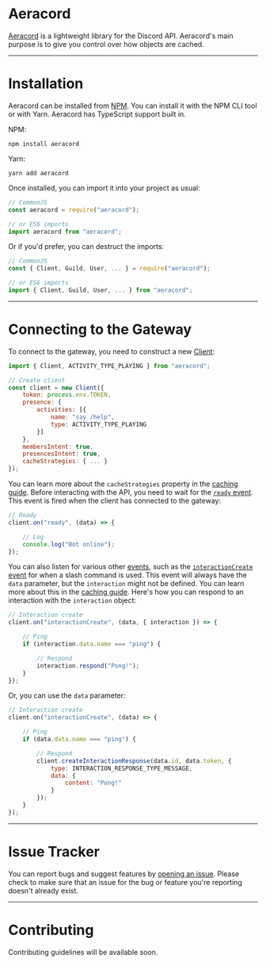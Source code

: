 # Aeracord

[Aeracord](https://aeracord.apixel.me) is a lightweight library for the Discord API. Aeracord's main purpose is to give you control over how objects are cached.

---

# Installation

Aeracord can be installed from [NPM](https://npmjs.com/package/aeracord). You can install it with the NPM CLI tool or with Yarn. Aeracord has TypeScript support built in.

NPM:
```
npm install aeracord
```

Yarn:
```
yarn add aeracord
```

Once installed, you can import it into your project as usual:

```js
// CommonJS
const aeracord = require("aeracord");

// or ES6 imports
import aeracord from "aeracord";
```

Or if you'd prefer, you can destruct the imports:

```js
// CommonJS
const { Client, Guild, User, ... } = require("aeracord");

// or ES6 imports
import { Client, Guild, User, ... } from "aeracord";
```

---

# Connecting to the Gateway

To connect to the gateway, you need to construct a new [Client](https://aeracord.apixel.me/docs/classes/Client):

```js
import { Client, ACTIVITY_TYPE_PLAYING } from "aeracord";

// Create client
const client = new Client({
    token: process.env.TOKEN,
    presence: {
        activities: [{
            name: "say /help",
            type: ACTIVITY_TYPE_PLAYING
        }]
    },
    membersIntent: true,
    presencesIntent: true,
    cacheStrategies: { ... }
});
```

You can learn more about the `cacheStrategies` property in the [caching guide](https://aeracord.apixel.me/guides/caching). Before interacting with the API, you need to wait for the [`ready` event](https://aeracord.apixel.me/docs/classes/Client#ready). This event is fired when the client has connected to the gateway:

```js
// Ready
client.on("ready", (data) => {

    // Log
    console.log("Bot online");
});
```

You can also listen for various other [events](https://aeracord.apixel.me/docs/classes/Client#events), such as the [`interactionCreate` event](https://aeracord.apixel.me/docs/classes/Client#interactionCreate) for when a slash command is used. This event will always have the `data` parameter, but the `interaction` might not be defined. You can learn more about this in the [caching guide](https://aeracord.apixel.me/guides/caching). Here's how you can respond to an interaction with the `interaction` object:

```js
// Interaction create
client.on("interactionCreate", (data, { interaction }) => {

    // Ping
    if (interaction.data.name === "ping") {

        // Respond
        interaction.respond("Pong!");
    }
});
```

Or, you can use the `data` parameter:

```js
// Interaction create
client.on("interactionCreate", (data) => {

    // Ping
    if (data.data.name === "ping") {

        // Respond
        client.createInteractionResponse(data.id, data.token, {
            type: INTERACTION_RESPONSE_TYPE_MESSAGE,
            data: {
                content: "Pong!"
            }
        });
    }
});
```

---

# Issue Tracker

You can report bugs and suggest features by [opening an issue](https://github.com/APixelVisuals/aeracord/issues/new). Please check to make sure that an issue for the bug or feature you're reporting doesn't already exist.

---

# Contributing

Contributing guidelines will be available soon.